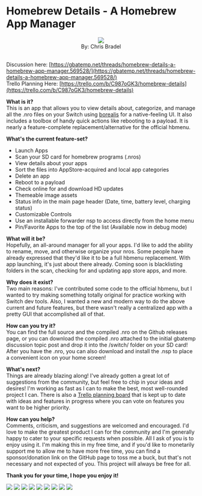 # Homebrew Details - A Homebrew App Manager
<p align="center">
<img src="https://github.com/Chrscool8/Homebrew-Details/blob/master/assets/icon.png?raw=true">
<br>
By: Chris Bradel
<br>
<br>
</p> 

Discussion here: [https://gbatemp.net/threads/homebrew-details-a-homebrew-app-manager.569528/](https://gbatemp.net/threads/homebrew-details-a-homebrew-app-manager.569528/)
<br>Trello Planning Here: [https://trello.com/b/C987oGK3/homebrew-details](https://trello.com/b/C987oGK3/homebrew-details)


**What is it?** <br>
This is an app that allows you to view details about, categorize, and manage all the .nro files on your Switch using [borealis](https://github.com/natinusala/borealis) for a native-feeling UI. It also includes a toolbox of handy quick actions like rebooting to a payload. It is nearly a feature-complete replacement/alternative for the official hbmenu.

**What's the current feature-set?**<br>
- Launch Apps
- Scan your SD card for homebrew programs (.nros)
- View details about your apps
- Sort the files into AppStore-acquired and local app categories
- Delete an app
- Reboot to a payload
- Check online for and download HD updates
- Themeable image assets
- Status info in the main page header (Date, time, battery level, charging status)
- Customizable Controls
- Use an installable forwarder nsp to access directly from the home menu
- Pin/Favorite Apps to the top of the list (Available now in debug mode)

**What will it be?**<br>
Hopefully, an all-around manager for all your apps. I'd like to add the ability to rename, move, and otherwise organize your nros. Some people have already expressed that they'd like it to be a full hbmenu replacement. With app launching, it's just about there already. Coming soon is blacklisting folders in the scan, checking for and updating app store apps, and more.

**Why does it exist?**<br>
Two main reasons: I've contributed some code to the official hbmenu, but I wanted to try making something totally original for practice working with Switch dev tools. Also, I wanted a new and modern way to do the above current and future features, but there wasn't really a centralized app with a pretty GUI that accomplished all of that.

**How can you try it?**<br>
You can find the full source and the compiled .nro on the Github releases page, or you can download the compiled .nro attached to the initial gbatemp discussion topic post and drop it into the /switch/ folder on your SD card! After you have the .nro, you can also download and install the .nsp to place a convenient icon on your home screen!

**What's next?** <br>
Things are already blazing along! I've already gotten a great lot of suggestions from the community, but feel free to chip in your ideas and desires! I'm working as fast as I can to make the best, most well-rounded project I can. There is also a [Trello planning board](https://trello.com/b/C987oGK3/homebrew-details) that is kept up to date with ideas and features in progress where you can vote on features you want to be higher priority.

**How can you help?**<br>
Comments, criticism, and suggestions are welcomed and encouraged. I'd love to make the greatest product I can for the community and I'm generally happy to cater to your specific requests when possible. All I ask of you is to enjoy using it. I'm making this in my free time, and if you'd like to monetarily support me to allow me to have more free time, you can find a sponsor/donation link on the GitHub page to toss me a buck, but that's not necessary and not expected of you. This project will always be free for all.

**Thank you for your time, I hope you enjoy it!**

![](https://github.com/Chrscool8/Homebrew-Details/blob/master/screenshots/v0.73/2020071922311500-DA63280140B1530CD17755515D814CFE.jpg?raw=true)
![](https://github.com/Chrscool8/Homebrew-Details/blob/master/screenshots/v0.85/2020073000154800-CFA3C9718A0D109BC3458D1256A090E1.jpg?raw=true)
![](https://github.com/Chrscool8/Homebrew-Details/blob/master/screenshots/v0.73/2020071922391100-DA63280140B1530CD17755515D814CFE.jpg?raw=true)
![](https://github.com/Chrscool8/Homebrew-Details/blob/master/screenshots/v0.73/2020071922391900-DA63280140B1530CD17755515D814CFE.jpg?raw=true)
![](https://github.com/Chrscool8/Homebrew-Details/blob/master/screenshots/v0.85/2020073000160000-CFA3C9718A0D109BC3458D1256A090E1.jpg?raw=true)
![](https://github.com/Chrscool8/Homebrew-Details/blob/master/screenshots/v0.85/2020073000170700-CFA3C9718A0D109BC3458D1256A090E1.jpg?raw=true)
![](https://github.com/Chrscool8/Homebrew-Details/blob/master/screenshots/v0.85/2020073000171500-CFA3C9718A0D109BC3458D1256A090E1.jpg?raw=true)
![](https://github.com/Chrscool8/Homebrew-Details/blob/master/screenshots/v0.85/2020073000172000-CFA3C9718A0D109BC3458D1256A090E1.jpg?raw=true)
![](https://github.com/Chrscool8/Homebrew-Details/blob/master/screenshots/v0.85/2020073000172700-CFA3C9718A0D109BC3458D1256A090E1.jpg?raw=true)
